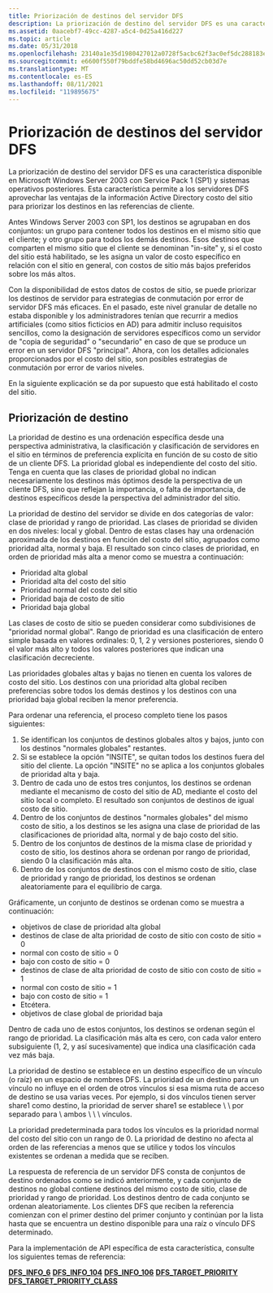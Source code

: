 ```yaml
---
title: Priorización de destinos del servidor DFS
description: La priorización de destino del servidor DFS es una característica disponible en Microsoft Windows Server 2003 con Service Pack 1 (SP1) y sistemas operativos posteriores.
ms.assetid: 0aacebf7-49cc-4287-a5c4-0d25a416d227
ms.topic: article
ms.date: 05/31/2018
ms.openlocfilehash: 23140a1e35d1980427012a0728f5acbc62f3ac0ef5dc288183e50f1ce29255a2
ms.sourcegitcommit: e6600f550f79bddfe58bd4696ac50dd52cb03d7e
ms.translationtype: MT
ms.contentlocale: es-ES
ms.lasthandoff: 08/11/2021
ms.locfileid: "119895675"
---
```

# <a name="dfs-server-target-prioritization"></a>Priorización de destinos del servidor DFS

La priorización de destino del servidor DFS es una característica disponible en Microsoft Windows Server 2003 con Service Pack 1 (SP1) y sistemas operativos posteriores. Esta característica permite a los servidores DFS aprovechar las ventajas de la información Active Directory costo del sitio para priorizar los destinos en las referencias de cliente.

Antes Windows Server 2003 con SP1, los destinos se agrupaban en dos conjuntos: un grupo para contener todos los destinos en el mismo sitio que el cliente; y otro grupo para todos los demás destinos. Esos destinos que comparten el mismo sitio que el cliente se denominan "in-site" y, si el costo del sitio está habilitado, se les asigna un valor de costo específico en relación con el sitio en general, con costos de sitio más bajos preferidos sobre los más altos.

Con la disponibilidad de estos datos de costos de sitio, se puede priorizar los destinos de servidor para estrategias de conmutación por error de servidor DFS más eficaces. En el pasado, este nivel granular de detalle no estaba disponible y los administradores tenían que recurrir a medios artificiales (como sitios ficticios en AD) para admitir incluso requisitos sencillos, como la designación de servidores específicos como un servidor de "copia de seguridad" o "secundario" en caso de que se produce un error en un servidor DFS "principal". Ahora, con los detalles adicionales proporcionados por el costo del sitio, son posibles estrategias de conmutación por error de varios niveles.

En la siguiente explicación se da por supuesto que está habilitado el costo del sitio.

## <a name="target-prioritization"></a>Priorización de destino

La prioridad de destino es una ordenación específica desde una perspectiva administrativa, la clasificación y clasificación de servidores en el sitio en términos de preferencia explícita en función de su costo de sitio de un cliente DFS. La prioridad global es independiente del costo del sitio. Tenga en cuenta que las clases de prioridad global no indican necesariamente los destinos más óptimos desde la perspectiva de un cliente DFS, sino que reflejan la importancia, o falta de importancia, de destinos específicos desde la perspectiva del administrador del sitio.

La prioridad de destino del servidor se divide en dos categorías de valor: clase de prioridad y rango de prioridad. Las clases de prioridad se dividen en dos niveles: local y global. Dentro de estas clases hay una ordenación aproximada de los destinos en función del costo del sitio, agrupados como prioridad alta, normal y baja. El resultado son cinco clases de prioridad, en orden de prioridad más alta a menor como se muestra a continuación:

- Prioridad alta global
- Prioridad alta del costo del sitio
- Prioridad normal del costo del sitio
- Prioridad baja de costo de sitio
- Prioridad baja global

Las clases de costo de sitio se pueden considerar como subdivisiones de "prioridad normal global". Rango de prioridad es una clasificación de entero simple basada en valores ordinales: 0, 1, 2 y versiones posteriores, siendo 0 el valor más alto y todos los valores posteriores que indican una clasificación decreciente.

Las prioridades globales altas y bajas no tienen en cuenta los valores de costo del sitio. Los destinos con una prioridad alta global reciben preferencias sobre todos los demás destinos y los destinos con una prioridad baja global reciben la menor preferencia.

Para ordenar una referencia, el proceso completo tiene los pasos siguientes:

1. Se identifican los conjuntos de destinos globales altos y bajos, junto con los destinos "normales globales" restantes.
2. Si se establece la opción "INSITE", se quitan todos los destinos fuera del sitio del cliente. La opción "INSITE" no se aplica a los conjuntos globales de prioridad alta y baja.
3. Dentro de cada uno de estos tres conjuntos, los destinos se ordenan mediante el mecanismo de costo del sitio de AD, mediante el costo del sitio local o completo. El resultado son conjuntos de destinos de igual costo de sitio.
4. Dentro de los conjuntos de destinos "normales globales" del mismo costo de sitio, a los destinos se les asigna una clase de prioridad de las clasificaciones de prioridad alta, normal y de bajo costo del sitio.
5. Dentro de los conjuntos de destinos de la misma clase de prioridad y costo de sitio, los destinos ahora se ordenan por rango de prioridad, siendo 0 la clasificación más alta.
6. Dentro de los conjuntos de destinos con el mismo costo de sitio, clase de prioridad y rango de prioridad, los destinos se ordenan aleatoriamente para el equilibrio de carga.

Gráficamente, un conjunto de destinos se ordenan como se muestra a continuación:

- objetivos de clase de prioridad alta global 
- destinos de clase de alta prioridad de costo de sitio con costo de sitio = 0
- normal con costo de sitio = 0
- bajo con costo de sitio = 0
- destinos de clase de alta prioridad de costo de sitio con costo de sitio = 1
- normal con costo de sitio = 1
- bajo con costo de sitio = 1
- Etcétera.
- objetivos de clase global de prioridad baja

Dentro de cada uno de estos conjuntos, los destinos se ordenan según el rango de prioridad. La clasificación más alta es cero, con cada valor entero subsiguiente (1, 2, y así sucesivamente) que indica una clasificación cada vez más baja.

La prioridad de destino se establece en un destino específico de un vínculo (o raíz) en un espacio de nombres DFS. La prioridad de un destino para un vínculo no influye en el orden de otros vínculos si esa misma ruta de acceso de destino se usa varias veces. Por ejemplo, si dos vínculos tienen server share1 como destino, la prioridad de server share1 se establece \\ \\ por separado para \\ ambos \\ \\ \\ vínculos.

La prioridad predeterminada para todos los vínculos es la prioridad normal del costo del sitio con un rango de 0. La prioridad de destino no afecta al orden de las referencias a menos que se utilice y todos los vínculos existentes se ordenan a medida que se reciben.

La respuesta de referencia de un servidor DFS consta de conjuntos de destino ordenados como se indicó anteriormente, y cada conjunto de destinos no global contiene destinos del mismo costo de sitio, clase de prioridad y rango de prioridad. Los destinos dentro de cada conjunto se ordenan aleatoriamente. Los clientes DFS que reciben la referencia comienzan con el primer destino del primer conjunto y continúan por la lista hasta que se encuentra un destino disponible para una raíz o vínculo DFS determinado.

Para la implementación de API específica de esta característica, consulte los siguientes temas de referencia:

[**DFS_INFO_6**](/windows/desktop/api/lmdfs/ns-lmdfs-dfs_info_6) 
 [**DFS_INFO_104**](/windows/desktop/api/lmdfs/ns-lmdfs-dfs_info_104) 
 [**DFS_INFO_106**](/windows/desktop/api/lmdfs/ns-lmdfs-dfs_info_106) 
 [**DFS_TARGET_PRIORITY**](/windows/desktop/api/lmdfs/ns-lmdfs-dfs_target_priority) 
 [**DFS_TARGET_PRIORITY_CLASS**](/windows/win32/api/lmdfs/ne-lmdfs-dfs_target_priority_class~r1)
